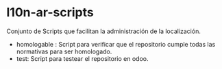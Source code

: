 l10n-ar-scripts
===============

Conjunto de Scripts que facilitan la administración de la localización.

* homologable : Script para verificar que el repositorio cumple todas las normativas para ser homologado.
* test: Script para testear el repositorio en odoo.
